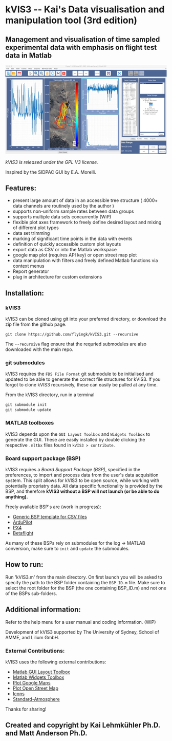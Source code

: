 # kVIS3 -- Kai's Data visualisation and manipulation tool (3rd edition)

## Management and visualisation of time sampled experimental data with emphasis on flight test data in Matlab

![kVIS UI](./docs/img/1.jpeg "kVIS UserInterface")

*kVIS3 is released under the GPL V3 license.*

Inspired by the SIDPAC GUI by E.A. Morelli.

## Features:
- present large amount of data in an accessible tree structure ( 4000+ data channels are routinely used by the author )
- supports non-uniform sample rates between data groups
- supports multiple data sets concurrently (WiP)
- flexible plot axes framework to freely define desired layout and mixing of different plot types
- data set trimming
- marking of significant time points in the data with events
- definition of quickly accessible custom plot layouts 
- export data as CSV or into the Matlab workspace
- google map plot (requires API key) or open street map plot
- data manipulation with filters and freely defined Matlab functions via context menus
- Report generator
- plug in architecture for custom extensions

## Installation:
### kVIS3
kVIS3 can be cloned using git into your preferred directory, or download the zip file from the github page.
```
git clone https://github.com/flyingk/kVIS3.git --recursive
```
The `--recursive` flag ensure that the requried submodules are also downloaded with the main repo.

### git submodules
kVIS3 requires the `FDS File Format` git submodule to be initialised and updated to be able to generate the correct file structures for kVIS3.  If you forgot to clone kVIS3 recursively, these can easily be pulled at any time.

From the kVIS3 directory, run in a terminal
```
git submodule init
git submodule update
```

### MATLAB toolboxes
kVIS3 depends upon the `GUI Layout Toolbox` and `Widgets Toolbox` to generate the GUI.  These are easily installed by double clicking the respective `.mltbx` files found in `kVIS3 > contribute`. 

### Board support package (BSP)
kVIS3 requires a *Board Support Package (BSP)*, specified in the preferences, to import and process data from the user's data acquisition system. This split allows for kVIS3 to be open source, while working with potentially propriatry data. All data specific functionality is provided by the BSP, and therefore **kVIS3 without a BSP will not launch (or be able to do anything).**

Freely available BSP's are (work in progress):

- [Generic BSP template for CSV files](https://github.com/flyingk/kVIS3_bsp_generic_demo)
- [ArduPilot](https://github.com/flyingk/kVIS3_bsp_ardupilot)
- [PX4](https://github.com/flyingk/kVIS3_bsp_px4)
- [Betaflight](https://github.com/flyingk/kVIS3_bsp_betaflight)

As many of these BSPs rely on submodules for the log -> MATLAB conversion, make sure to `init` and `update` the submodules.

## How to run:
Run 'kVIS3.m' from the main directory. On first launch you will be asked to specify the path to the BSP folder containing the `BSP_ID.m` file.  Make sure to select the root folder for the BSP (the one containing BSP_ID.m) and not one of the BSPs sub-folders.

## Additional information:

Refer to the help menu for a user manual and coding information. (WiP)

Development of kVIS3 supported by The University of Sydney, School of AMME, and Lilium GmbH. 

### External Contributions:
kVIS3 uses the following external contributions:

- [Matlab GUI Layout Toolbox](https://www.mathworks.com/matlabcentral/fileexchange/47982-gui-layout-toolbox)
- [Matlab Widgets Toolbox](https://www.mathworks.com/matlabcentral/fileexchange/66235-widgets-toolbox)
- [Plot Google Maps](https://github.com/zoharby/plot_google_map)
- [Plot Open Street Map](https://github.com/alexvoronov/plot_openstreetmap)
- [Icons](https://icons8.com)
- [Standard-Atmosphere](https://github.com/sky-s/standard-atmosphere)

Thanks for sharing!

## Created and copyright by Kai Lehmkühler Ph.D. and Matt Anderson Ph.D.

